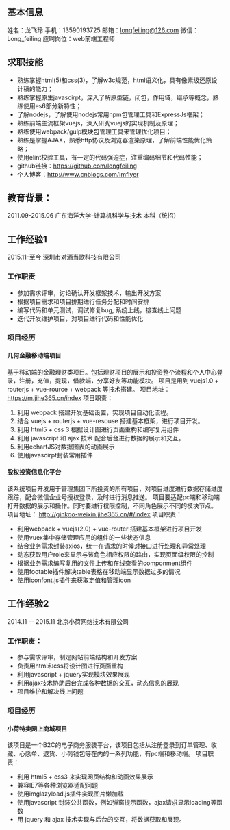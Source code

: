 ## 基本信息
姓名：龙飞玲
手机：13590193725
邮箱：longfeiling@126.com
微信：Long_feiling
应聘岗位：web前端工程师

## 求职技能
* 熟练掌握html(5)和css(3)，了解w3c规范，html语义化，具有像素级还原设计稿的能力；
* 熟练掌握原生javascirpt，深入了解原型链，闭包，作用域，继承等概念，熟练使用es6部分新特性；
* 了解nodejs，了解使用nodejs常用npm包管理工具和ExpressJs框架；
* 熟练前端主流框架vuejs，深入研究vuejs的实现机制及原理；
* 熟练使用webpack/gulp模块包管理工具来管理优化项目；
* 熟练是掌握AJAX，熟悉http协议及浏览器渲染原理，了解前端性能优化策略；
* 使用elint校验工具，有一定的代码强迫症，注重编码细节和代码性能；
* github链接：https://github.com/longfeiling
* 个人博客：http://www.cnblogs.com/Imflyer

## 教育背景：
2011.09-2015.06  广东海洋大学-计算机科学与技术  本科（统招）

## 工作经验1
2015.11-至今  深圳市对酒当歌科技有限公司
### 工作职责
* 参加需求评审，讨论确认开发框架技术，输出开发方案
* 根据项目需求和项目排期进行任务分配和时间安排
* 编写代码和单元测试，调试修复bug, 系统上线，排查线上问题
* 迭代开发维护项目，对项目进行代码和性能优化

### 项目经历
#### 几何金融移动端项目
基于移动端的金融理财类项目。包括理财项目的展示和投资整个流程和个人中心登录，注册，充值，提现，借款端，分享好友等功能模块。
项目是用到 vuejs1.0 + routerjs + vue-rource + webpack 等技术搭建。
项目地址：https://m.jihe365.cn/index
项目职责：
1. 利用 webpack 搭建开发基础设置，实现项目自动化流程。
2. 结合 vuejs + routerjs + vue-resouse 搭建基本框架，进行项目开发。
3. 利用 html5 + css 3 根据设计图进行页面重构和编写复用组件
4. 利用 javascript 和 ajax 技术 配合后台进行数据的展示和交互。
5. 利用echartJS对数据图表的动画展示
6. 使用javascirpt封装常用插件

#### 股权投资信息化平台
该系统项目开发用于管理集团下所投资的所有项目，对项目进度进行数据存储进度跟踪，配合微信企业号授权登录，及时进行消息推送。
项目要适配pc端和移动端打开数据的展示和操作。同时要进行权限控制，不同角色展示不同的模块节点。
项目地址： http://ginkgo-weixin.jihe365.cn/#/index
项目职责：
* 利用webpack + vuejs(2.0) + vue-router 搭建基本框架进行项目开发
* 使用vuex集中存储管理应用的组件的一些状态信息
* 结合业务需求封装axios，统一在请求的时候对接口进行处理和异常处理
* 动态获取用户role来显示与该角色相应权限的路由，实现页面级权限的控制
* 根据业务需求编写复用的文件上传和在线查看的componment组件
* 使用footable插件解决table表格在移动端显示数据过多的情况
* 使用iconfont.js插件来获取定值和管理icon


## 工作经验2
2014.11 -- 2015.11  北京小荷网络技术有限公司
### 工作职责：
* 参与需求评审，制定网站前端结构和开发方案
* 负责用html和css将设计图进行页面重构
* 利用javascript + jquery实现模块效果展现
* 利用ajax技术协助后台完成各种数据的交互，动态信息的展现
* 项目维护和解决线上问题

### 项目经历
#### 小荷特卖网上商城项目
该项目是一个B2C的电子商务服装平台，该项目包括从注册登录到订单管理、收藏、心愿单、退货、小荷钱包等在内的一系列功能，有pc端和移动端。
项目职责：
* 利用 html5 + css3 来实现网页结构和动画效果展示
* 兼容IE7等各种浏览器适配问题
* 使用imglazyload.js插件实现图片懒加载
* 使用javascript 封装公共函数，例如弹窗提示函数，ajax请求显示loading等函数
* 用 jquery 和 ajax 技术实现与后台的交互，将数据获取和展现。



